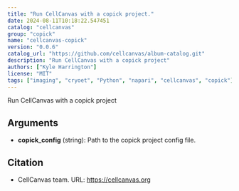 ```yaml
---
title: "Run CellCanvas with a copick project."
date: 2024-08-11T10:18:22.547451
catalog: "cellcanvas"
group: "copick"
name: "cellcanvas-copick"
version: "0.0.6"
catalog_url: "https://github.com/cellcanvas/album-catalog.git"
description: "Run CellCanvas with a copick project"
authors: ["Kyle Harrington"]
license: "MIT"
tags: ["imaging", "cryoet", "Python", "napari", "cellcanvas", "copick"]
---
```


Run CellCanvas with a copick project

## Arguments

- **copick_config** (string): Path to the copick project config file.

## Citation

- CellCanvas team.
  URL: https://cellcanvas.org

